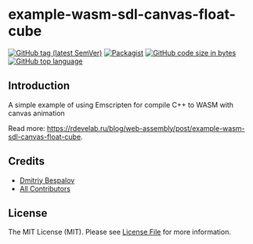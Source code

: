 # example-wasm-sdl-canvas-float-cube

[![GitHub tag (latest SemVer)][ico-github-tag-version]][link-github-tag-version]
[![Packagist][ico-license]][link-license]
[![GitHub code size in bytes][ico-github-size]][link-github]
[![GitHub top language][ico-github-top-language]][link-github]

## Introduction

A simple example of using Emscripten for compile C++ to WASM with canvas animation

Read more: https://rdevelab.ru/blog/web-assembly/post/example-wasm-sdl-canvas-float-cube.

## Credits

- [Dmitriy Bespalov][link-author]
- [All Contributors][link-contributors]

## License

The MIT License (MIT). Please see [License File][link-license] for more information.


[link-author]: https://github.com/superrosko
[link-contributors]: https://github.com/superrosko/example-wasm-sdl-canvas-float-cube/contributors
[link-github]: https://github.com/superrosko/example-wasm-sdl-canvas-float-cube
[link-github-tag-version]: https://github.com/superrosko/example-wasm-sdl-canvas-float-cube
[link-license]: LICENSE

[ico-github-size]: https://img.shields.io/github/languages/code-size/superrosko/example-wasm-sdl-canvas-float-cube.svg?style=flat
[ico-github-top-language]: https://img.shields.io/github/languages/top/superrosko/example-wasm-sdl-canvas-float-cube.svg?style=flat
[ico-github-tag-version]: https://img.shields.io/github/v/tag/superrosko/example-wasm-sdl-canvas-float-cube.svg?style=flat
[ico-license]: https://img.shields.io/github/license/superrosko/example-wasm-sdl-canvas-float-cube.svg?style=flat